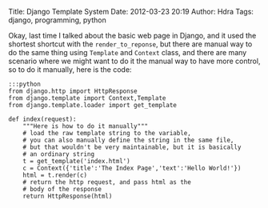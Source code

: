 Title: Django Template System
Date: 2012-03-23 20:19
Author: Hdra
Tags: django, programming, python


Okay, last time I talked about the basic web page in Django, and it used
the shortest shortcut with the `render_to_reponse`, but there are manual
way to do the same thing using `Template` and `Context` class, and there are
many scenario where we might want to do it the manual way to have more
control, so to do it manually, here is the code:

    :::python
    from django.http import HttpResponse
    from django.template import Context,Template
    from django.template.loader import get_template

    def index(request):
        """Here is how to do it manually"""
        # load the raw template string to the variable,
        # you can also manually define the string in the same file,
        # but that wouldn't be very maintainable, but it is basically
        # an ordinary string
        t = get_template('index.html')
        c = Context({'title':'The Index Page','text':'Hello World!'})
        html = t.render(c)
        # return the http request, and pass html as the
        # body of the response
        return HttpResponse(html)